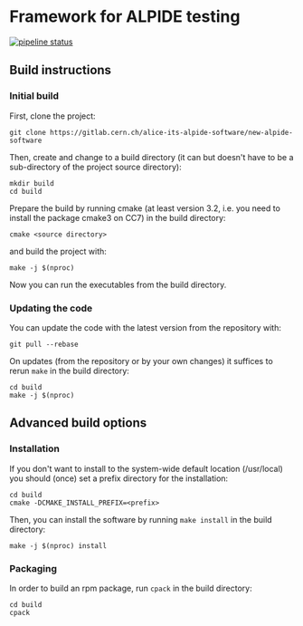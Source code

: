 # Framework for ALPIDE testing

[![pipeline status](https://gitlab.cern.ch/alice-its-alpide-software/new-alpide-software/badges/master/pipeline.svg)](https://gitlab.cern.ch/alice-its-alpide-software/new-alpide-software/commits/master)

## Build instructions

### Initial build

First, clone the project:
```
git clone https://gitlab.cern.ch/alice-its-alpide-software/new-alpide-software
```
Then, create and change to a build directory (it can but doesn't have
to be a sub-directory of the project source directory):
```
mkdir build
cd build
```
Prepare the build by running cmake (at least version 3.2, i.e. you
need to install the package cmake3 on CC7) in the build directory:
```
cmake <source directory>
```
and build the project with:
```
make -j $(nproc)
```
Now you can run the executables from the build directory.

### Updating the code
You can update the code with the latest version from the repository with:
```
git pull --rebase
```

On updates (from the repository or by your own changes) it suffices to
rerun `make` in the build directory:
```
cd build
make -j $(nproc)
```

## Advanced build options

### Installation

If you don't want to install to the system-wide default location
(/usr/local) you should (once) set a prefix directory for the
installation:
```
cd build
cmake -DCMAKE_INSTALL_PREFIX=<prefix>
```
Then, you can install the software by running `make install` in the
build directory:
```
make -j $(nproc) install
```

### Packaging

In order to build an rpm package, run `cpack` in the build directory:
```
cd build
cpack
```
